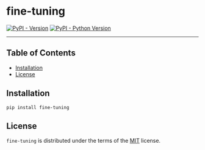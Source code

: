 # fine-tuning

[![PyPI - Version](https://img.shields.io/pypi/v/fine-tuning.svg)](https://pypi.org/project/fine-tuning)
[![PyPI - Python Version](https://img.shields.io/pypi/pyversions/fine-tuning.svg)](https://pypi.org/project/fine-tuning)

-----

## Table of Contents

- [Installation](#installation)
- [License](#license)

## Installation

```console
pip install fine-tuning
```

## License

`fine-tuning` is distributed under the terms of the [MIT](https://spdx.org/licenses/MIT.html) license.
